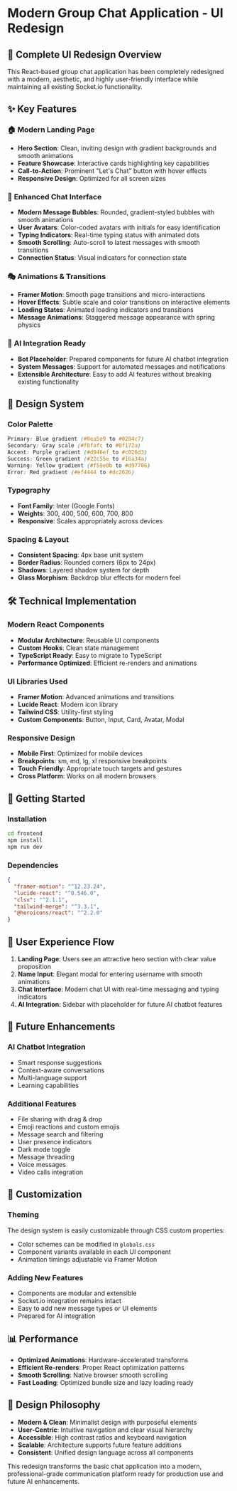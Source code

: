 # Modern Group Chat Application - UI Redesign

## 🎨 Complete UI Redesign Overview

This React-based group chat application has been completely redesigned with a modern, aesthetic, and highly user-friendly interface while maintaining all existing Socket.io functionality.

## ✨ Key Features

### 🏠 **Modern Landing Page**
- **Hero Section**: Clean, inviting design with gradient backgrounds and smooth animations
- **Feature Showcase**: Interactive cards highlighting key capabilities
- **Call-to-Action**: Prominent "Let's Chat" button with hover effects
- **Responsive Design**: Optimized for all screen sizes

### 💬 **Enhanced Chat Interface**
- **Modern Message Bubbles**: Rounded, gradient-styled bubbles with smooth animations
- **User Avatars**: Color-coded avatars with initials for easy identification
- **Typing Indicators**: Real-time typing status with animated dots
- **Smooth Scrolling**: Auto-scroll to latest messages with smooth transitions
- **Connection Status**: Visual indicators for connection state

### 🎭 **Animations & Transitions**
- **Framer Motion**: Smooth page transitions and micro-interactions
- **Hover Effects**: Subtle scale and color transitions on interactive elements
- **Loading States**: Animated loading indicators and transitions
- **Message Animations**: Staggered message appearance with spring physics

### 🤖 **AI Integration Ready**
- **Bot Placeholder**: Prepared components for future AI chatbot integration
- **System Messages**: Support for automated messages and notifications
- **Extensible Architecture**: Easy to add AI features without breaking existing functionality

## 🎨 Design System

### **Color Palette**
```css
Primary: Blue gradient (#0ea5e9 to #0284c7)
Secondary: Gray scale (#f8fafc to #0f172a)
Accent: Purple gradient (#d946ef to #c026d3)
Success: Green gradient (#22c55e to #16a34a)
Warning: Yellow gradient (#f59e0b to #d97706)
Error: Red gradient (#ef4444 to #dc2626)
```

### **Typography**
- **Font Family**: Inter (Google Fonts)
- **Weights**: 300, 400, 500, 600, 700, 800
- **Responsive**: Scales appropriately across devices

### **Spacing & Layout**
- **Consistent Spacing**: 4px base unit system
- **Border Radius**: Rounded corners (6px to 24px)
- **Shadows**: Layered shadow system for depth
- **Glass Morphism**: Backdrop blur effects for modern feel

## 🛠 Technical Implementation

### **Modern React Components**
- **Modular Architecture**: Reusable UI components
- **Custom Hooks**: Clean state management
- **TypeScript Ready**: Easy to migrate to TypeScript
- **Performance Optimized**: Efficient re-renders and animations

### **UI Libraries Used**
- **Framer Motion**: Advanced animations and transitions
- **Lucide React**: Modern icon library
- **Tailwind CSS**: Utility-first styling
- **Custom Components**: Button, Input, Card, Avatar, Modal

### **Responsive Design**
- **Mobile First**: Optimized for mobile devices
- **Breakpoints**: sm, md, lg, xl responsive breakpoints
- **Touch Friendly**: Appropriate touch targets and gestures
- **Cross Platform**: Works on all modern browsers

## 🚀 Getting Started

### **Installation**
```bash
cd frontend
npm install
npm run dev
```

### **Dependencies**
```json
{
  "framer-motion": "^12.23.24",
  "lucide-react": "^0.546.0",
  "clsx": "^2.1.1",
  "tailwind-merge": "^3.3.1",
  "@heroicons/react": "^2.2.0"
}
```

## 📱 User Experience Flow

1. **Landing Page**: Users see an attractive hero section with clear value proposition
2. **Name Input**: Elegant modal for entering username with smooth animations
3. **Chat Interface**: Modern chat UI with real-time messaging and typing indicators
4. **AI Integration**: Sidebar with placeholder for future AI chatbot features

## 🎯 Future Enhancements

### **AI Chatbot Integration**
- Smart response suggestions
- Context-aware conversations
- Multi-language support
- Learning capabilities

### **Additional Features**
- File sharing with drag & drop
- Emoji reactions and custom emojis
- Message search and filtering
- User presence indicators
- Dark mode toggle
- Message threading
- Voice messages
- Video calls integration

## 🔧 Customization

### **Theming**
The design system is easily customizable through CSS custom properties:
- Color schemes can be modified in `globals.css`
- Component variants available in each UI component
- Animation timings adjustable via Framer Motion

### **Adding New Features**
- Components are modular and extensible
- Socket.io integration remains intact
- Easy to add new message types or UI elements
- Prepared for AI integration

## 📊 Performance

- **Optimized Animations**: Hardware-accelerated transforms
- **Efficient Re-renders**: Proper React optimization patterns
- **Smooth Scrolling**: Native browser smooth scrolling
- **Fast Loading**: Optimized bundle size and lazy loading ready

## 🎨 Design Philosophy

- **Modern & Clean**: Minimalist design with purposeful elements
- **User-Centric**: Intuitive navigation and clear visual hierarchy
- **Accessible**: High contrast ratios and keyboard navigation
- **Scalable**: Architecture supports future feature additions
- **Consistent**: Unified design language across all components

This redesign transforms the basic chat application into a modern, professional-grade communication platform ready for production use and future AI enhancements.
